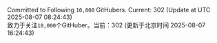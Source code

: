Committed to Following `10,000` GitHubers. Current: <!-- FOLLOWING_COUNT -->302<!-- FOLLOWING_COUNT --> (Update at UTC <!-- LAST_UPDATED -->2025-08-07 08:24:43<!-- LAST_UPDATED -->)<br>
致力于关注`10,000`个GitHuber。当前：<!-- FOLLOWING_COUNT -->302<!-- FOLLOWING_COUNT --> (更新于北京时间 <!-- LAST_UPDATED_CST -->2025-08-07 16:24:43<!-- LAST_UPDATED_CST -->)
